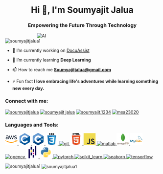 <h1 align="center">Hi 👋, I'm Soumyajit Jalua</h1>
<h3 align="center">Empowering the Future Through Technology</h3>

<img align="right" alt="AI" width="400" src="https://www.google.com/imgres?q=artificial%20intelligence&imgurl=https%3A%2F%2Fimages.law.com%2Fcontrib%2Fcontent%2Fuploads%2Fsites%2F397%2F2023%2F03%2FBrain-Lightbulb-767x633.jpg&imgrefurl=https%3A%2F%2Fwww.law.com%2Flegaltechnews%2F2024%2F03%2F19%2Fthe-artificial-intelligence-glossary%2F&docid=A9E4tCjs3trMUM&tbnid=DOyMjB8WeH_mCM&vet=12ahUKEwiXjfjpvOKFAxWR4TgGHXY7BbM4ChAzegQIHxAA..i&w=767&h=633&hcb=2&ved=2ahUKEwiXjfjpvOKFAxWR4TgGHXY7BbM4ChAzegQIHxAA">

<p align="left"> <img src="https://komarev.com/ghpvc/?username=soumyajitjalua1&label=Profile%20views&color=0e75b6&style=flat" alt="soumyajitjalua1" /> </p>

- 🔭 I’m currently working on [DocuAssist](https://github.com/soumyajitjalua1/DocuAssist)

- 🌱 I’m currently learning **Deep Learning**

- 📫 How to reach me **Soumyajitjalua@gmail.com**

- ⚡ Fun fact **I love embracing life's adventures while learning something new every day.**

<h3 align="left">Connect with me:</h3>
<p align="left">
<a href="https://kaggle.com/soumyajitjalua" target="blank"><img align="center" src="https://raw.githubusercontent.com/rahuldkjain/github-profile-readme-generator/master/src/images/icons/Social/kaggle.svg" alt="soumyajitjalua" height="30" width="40" /></a>
<a href="https://fb.com/soumyajit jalua" target="blank"><img align="center" src="https://raw.githubusercontent.com/rahuldkjain/github-profile-readme-generator/master/src/images/icons/Social/facebook.svg" alt="soumyajit jalua" height="30" width="40" /></a>
<a href="https://instagram.com/soumyajit.1234" target="blank"><img align="center" src="https://raw.githubusercontent.com/rahuldkjain/github-profile-readme-generator/master/src/images/icons/Social/instagram.svg" alt="soumyajit.1234" height="30" width="40" /></a>
<a href="https://www.leetcode.com/msa23020" target="blank"><img align="center" src="https://raw.githubusercontent.com/rahuldkjain/github-profile-readme-generator/master/src/images/icons/Social/leet-code.svg" alt="msa23020" height="30" width="40" /></a>
</p>

<h3 align="left">Languages and Tools:</h3>
<p align="left"> <a href="https://aws.amazon.com" target="_blank" rel="noreferrer"> <img src="https://raw.githubusercontent.com/devicons/devicon/master/icons/amazonwebservices/amazonwebservices-original-wordmark.svg" alt="aws" width="40" height="40"/> </a> <a href="https://www.cprogramming.com/" target="_blank" rel="noreferrer"> <img src="https://raw.githubusercontent.com/devicons/devicon/master/icons/c/c-original.svg" alt="c" width="40" height="40"/> </a> <a href="https://www.w3schools.com/cpp/" target="_blank" rel="noreferrer"> <img src="https://raw.githubusercontent.com/devicons/devicon/master/icons/cplusplus/cplusplus-original.svg" alt="cplusplus" width="40" height="40"/> </a> <a href="https://www.w3schools.com/css/" target="_blank" rel="noreferrer"> <img src="https://raw.githubusercontent.com/devicons/devicon/master/icons/css3/css3-original-wordmark.svg" alt="css3" width="40" height="40"/> </a> <a href="https://git-scm.com/" target="_blank" rel="noreferrer"> <img src="https://www.vectorlogo.zone/logos/git-scm/git-scm-icon.svg" alt="git" width="40" height="40"/> </a> <a href="https://www.w3.org/html/" target="_blank" rel="noreferrer"> <img src="https://raw.githubusercontent.com/devicons/devicon/master/icons/html5/html5-original-wordmark.svg" alt="html5" width="40" height="40"/> </a> <a href="https://developer.mozilla.org/en-US/docs/Web/JavaScript" target="_blank" rel="noreferrer"> <img src="https://raw.githubusercontent.com/devicons/devicon/master/icons/javascript/javascript-original.svg" alt="javascript" width="40" height="40"/> </a> <a href="https://www.mathworks.com/" target="_blank" rel="noreferrer"> <img src="https://upload.wikimedia.org/wikipedia/commons/2/21/Matlab_Logo.png" alt="matlab" width="40" height="40"/> </a> <a href="https://www.mongodb.com/" target="_blank" rel="noreferrer"> <img src="https://raw.githubusercontent.com/devicons/devicon/master/icons/mongodb/mongodb-original-wordmark.svg" alt="mongodb" width="40" height="40"/> </a> <a href="https://www.mysql.com/" target="_blank" rel="noreferrer"> <img src="https://raw.githubusercontent.com/devicons/devicon/master/icons/mysql/mysql-original-wordmark.svg" alt="mysql" width="40" height="40"/> </a> <a href="https://opencv.org/" target="_blank" rel="noreferrer"> <img src="https://www.vectorlogo.zone/logos/opencv/opencv-icon.svg" alt="opencv" width="40" height="40"/> </a> <a href="https://pandas.pydata.org/" target="_blank" rel="noreferrer"> <img src="https://raw.githubusercontent.com/devicons/devicon/2ae2a900d2f041da66e950e4d48052658d850630/icons/pandas/pandas-original.svg" alt="pandas" width="40" height="40"/> </a> <a href="https://www.python.org" target="_blank" rel="noreferrer"> <img src="https://raw.githubusercontent.com/devicons/devicon/master/icons/python/python-original.svg" alt="python" width="40" height="40"/> </a> <a href="https://pytorch.org/" target="_blank" rel="noreferrer"> <img src="https://www.vectorlogo.zone/logos/pytorch/pytorch-icon.svg" alt="pytorch" width="40" height="40"/> </a> <a href="https://scikit-learn.org/" target="_blank" rel="noreferrer"> <img src="https://upload.wikimedia.org/wikipedia/commons/0/05/Scikit_learn_logo_small.svg" alt="scikit_learn" width="40" height="40"/> </a> <a href="https://seaborn.pydata.org/" target="_blank" rel="noreferrer"> <img src="https://seaborn.pydata.org/_images/logo-mark-lightbg.svg" alt="seaborn" width="40" height="40"/> </a> <a href="https://www.tensorflow.org" target="_blank" rel="noreferrer"> <img src="https://www.vectorlogo.zone/logos/tensorflow/tensorflow-icon.svg" alt="tensorflow" width="40" height="40"/> </a> </p>

<p><img align="left" src="https://github-readme-stats.vercel.app/api/top-langs?username=soumyajitjalua1&show_icons=true&locale=en&layout=compact" alt="soumyajitjalua1" /></p>

<p>&nbsp;<img align="center" src="https://github-readme-stats.vercel.app/api?username=soumyajitjalua1&show_icons=true&locale=en" alt="soumyajitjalua1" /></p>
